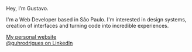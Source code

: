 Hey, I’m Gustavo.

I'm a Web Developer based in São Paulo. I'm interested in design systems, creation of interfaces and turning code into incredible experiences.

[My personal website](https://guhrodrigues.com) <br />
[@guhrodrigues on LinkedIn](https://www.linkedin.com/in/guhrodrigues/)

